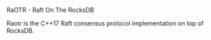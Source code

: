 RaOTR - Raft On The RocksDB

Raotr is the C++17 Raft consensus protocol implementation on top of RocksDB.